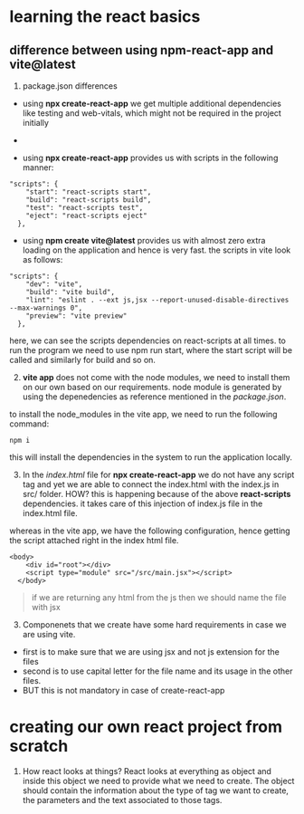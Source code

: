 # learning the react basics

## difference between using npm-react-app and vite@latest

1. package.json differences

- using **npx create-react-app** we get multiple additional dependencies like testing and web-vitals, which might not be required in the project initially
-

- using **npx create-react-app** provides us with scripts in the following manner:

```
"scripts": {
    "start": "react-scripts start",
    "build": "react-scripts build",
    "test": "react-scripts test",
    "eject": "react-scripts eject"
  },
```

- using **npm create vite@latest** provides us with almost zero extra loading on the application and hence is very fast.
  the scripts in vite look as follows:

```
"scripts": {
    "dev": "vite",
    "build": "vite build",
    "lint": "eslint . --ext js,jsx --report-unused-disable-directives --max-warnings 0",
    "preview": "vite preview"
  },
```

here, we can see the scripts dependencies on react-scripts at all times. to run the program we need to use npm run start, where the start script will be called and similarly for build and so on.

2. **vite app** does not come with the node modules, we need to install them on our own based on our requirements.
   node module is generated by using the depenedencies as reference mentioned in the _package.json_.

to install the node_modules in the vite app, we need to run the following command:

```
npm i
```

this will install the dependencies in the system to run the application locally.

3. In the _index.html_ file for **npx create-react-app** we do not have any script tag and yet we are able to connect the index.html with the index.js in src/ folder. HOW? this is happening because of the above **react-scripts** dependencies. it takes care of this injection of index.js file in the index.html file.

whereas in the vite app, we have the following configuration, hence getting the script attached right in the index html file.

```
<body>
    <div id="root"></div>
    <script type="module" src="/src/main.jsx"></script>
  </body>
```

> if we are returning any html from the js then we should name the file with jsx

3. Componenets that we create have some hard requirements in case we are using vite.

- first is to make sure that we are using jsx and not js extension for the files
- second is to use capital letter for the file name and its usage in the other files.
- BUT this is not mandatory in case of create-react-app

# creating our own react project from scratch

1. How react looks at things? React looks at everything as object and inside this object we need to provide what we need to create. The object should contain the information about the type of tag we want to create, the parameters and the text associated to those tags.
